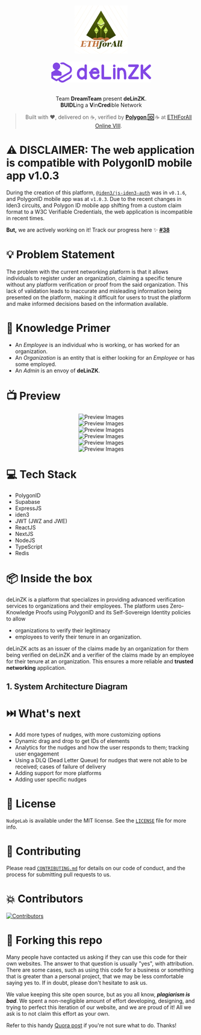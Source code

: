 <div align="center">
  <img alt="ETHForAll Online VIII" src="./client/public/ethforall-logo.png" height="128" />
</div>
<br>
<div align="center">
  <img alt="deLinZK by DreamTeam" src="./client/public/logo-alt.svg" height="56" />
</div>

<br>
<p align="center">
Team <b>DreamTeam</b> present <b>deLinZK</b>.
<br>
<b>BUIDL</b>ing a <b>V</b>in<b>Cred</b>ible Network

</p>
<blockquote align="center"> 
  Built with ❤️, delivered on ☕, verified by <a href="https://polygonid.com" target="_blank"><b>Polygon 🆔</b></a> <span>☕</span> at <a href="https://ethforall.devfolio.co/">ETHForAll Online VIII</a>.
</blockquote>

# ⚠️ **DISCLAIMER:** The web application is compatible with PolygonID mobile app v1.0.3

During the creation of this platform, [`@iden3/js-iden3-auth`](https://github.com/iden3/js-iden3-auth/tree/v0.1.6) was in `v0.1.6`, and PolygonID mobile app was at `v1.0.3`. Due to the recent changes in Iden3 circuits, and Polygon ID mobile app shifting from a custom claim format to a W3C Verifiable Credentials, the web application is incompatible in recent times.

**But,** we are actively working on it! Track our progress here ✨ [**#38**](https://github.com/jagnani73/ethforall-delinzk/issues/38)

# 💡 **Problem Statement**

The problem with the current networking platform is that it allows individuals to register under an organization, claiming a specific tenure without any platform verification or proof from the said organization. This lack of validation leads to inaccurate and misleading information being presented on the platform, making it difficult for users to trust the platform and make informed decisions based on the information available.

# 🧠 Knowledge Primer

- An _Employee_ is an individual who is working, or has worked for an organization.
- An _Organization_ is an entity that is either looking for an _Employee_ or has some employed.
- An _Admin_ is an envoy of **deLinZK**.

# 📺 Preview

<div align="center">
  <img alt="Preview Images" src="docs/preview1.png" />
</div>
<div align="center">
  <img alt="Preview Images" src="docs/preview2.png" />
</div>
<div align="center">
  <img alt="Preview Images" src="docs/preview3.png" />
</div>
<div align="center">
  <img alt="Preview Images" src="docs/preview4.png" />
</div>
<div align="center">
  <img alt="Preview Images" src="docs/preview5.png" />
</div>
<div align="center">
  <img alt="Preview Images" src="docs/preview6.png" />
</div>

# 💻 Tech Stack

- PolygonID
- Supabase
- ExpressJS
- iden3
- JWT (JWZ and JWE)
- ReactJS
- NextJS
- NodeJS
- TypeScript
- Redis

# 📦 Inside the box

deLinZK is a platform that specializes in providing advanced verification services to organizations and their employees. The platform uses Zero-Knowledge Proofs using PolygonID and its Self-Sovereign Identity policies to allow

- organizations to verify their legitimacy
- employees to verify their tenure in an organization.

deLinZK acts as an issuer of the claims made by an organization for them being verified on deLinZK and a verifier of the claims made by an employee for their tenure at an organization. This ensures a more reliable and **trusted networking** application.

## 1. System Architecture Diagram

# ⏭️ What's next

- Add more types of nudges, with more customizing options
- Dynamic drag and drop to get IDs of elements
- Analytics for the nudges and how the user responds to them; tracking user engagement
- Using a DLQ (Dead Letter Queue) for nudges that were not able to be received; cases of failure of delivery
- Adding support for more platforms
- Adding user specific nudges

# 📜 License

`NudgeLab` is available under the MIT license. See the [`LICENSE`](./LICENSE) file for more info.

# 🤝 Contributing

Please read [`CONTRIBUTING.md`](./CONTRIBUTING.md) for details on our code of conduct, and the process for submitting pull requests to us.

# 💥 Contributors

<a href="https://github.com/jagnani73/ethforall-delinzk/graphs/contributors">
<img src="https://contrib.rocks/image?repo=jagnani73/ethforall-delinzk" alt="Contributors">
</a>
                                                                                  
# 🚨 Forking this repo

Many people have contacted us asking if they can use this code for their own websites. The answer to that question is usually "yes", with attribution. There are some cases, such as using this code for a business or something that is greater than a personal project, that we may be less comfortable saying yes to. If in doubt, please don't hesitate to ask us.

We value keeping this site open source, but as you all know, _**plagiarism is bad**_. We spent a non-negligible amount of effort developing, designing, and trying to perfect this iteration of our website, and we are proud of it! All we ask is to not claim this effort as your own.

Refer to this handy [Quora post](https://www.quora.com/Is-it-bad-to-copy-other-peoples-code) if you're not sure what to do. Thanks!
